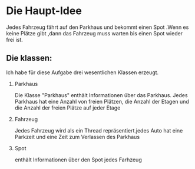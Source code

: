 # Die Haupt-Idee
Jedes Fahrzeug fährt auf den Parkhaus und bekommt einen Spot .Wenn es keine Plätze gibt ,dann das Fahrzeug muss warten bis einen Spot wieder frei ist.

## Die  klassen:
 Ich habe für diese Aufgabe drei wesentlichen Klassen erzeugt.
 <ol>
 
<li>Parkhaus</li>
 <p> Die Klasse "Parkhaus" enthält Informationen über das Parkhaus. Jedes Parkhaus hat eine Anzahl von freien Plätzen, die Anzahl der Etagen und die Anzahl der freien Plätze auf jeder Etage</p>

<li>Fahrzeug</li>
 <p>Jedes Fahrzeug wird als ein Thread repräsentiert.jedes Auto hat eine Parkzeit und eine Zeit zum Verlassen des Parkhaus</p>
 
<li>Spot</li>
 <p>enthält Informationen über den Spot jedes Farhzeug</p>
</ol>
  
